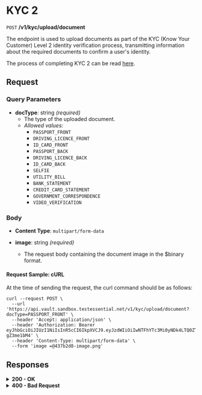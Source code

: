 # KYC 2

`POST` **/v1/kyc/upload/document**

The endpoint is used to upload documents as part of the KYC (Know Your Customer) Level 2 identity verification process, transmitting information about the required documents to confirm a user's identity.

The process of completing KYC 2 can be read [here](https://github.com/Vault-ist/api/wiki/KYC-Procedure).

## Request

### Query Parameters

- **docType**: string *(required)*
  - The type of the uploaded document.
  - *Allowed values:*
    - `PASSPORT_FRONT`
    - `DRIVING_LICENCE_FRONT`
    - `ID_CARD_FRONT`
    - `PASSPORT_BACK`
    - `DRIVING_LICENCE_BACK`
    - `ID_CARD_BACK`
    - `SELFIE`
    - `UTILITY_BILL`
    - `BANK_STATEMENT`
    - `CREDIT_CARD_STATEMENT`
    - `GOVERNMENT_CORRESPONDENCE`
    - `VIDEO_VERIFICATION`

### Body

- **Content Type**: `multipart/form-data`

- **image**: string *(required)*
  - The request body containing the document image in the $binary format.


#### **Request Sample: cURL**

At the time of sending the request, the curl command should be as follows:

```curl cURL
curl --request POST \
  --url 'https://api.vault.sandbox.testessential.net/v1/kyc/upload/document?docType=PASSPORT_FRONT' \
  --header 'Accept: application/json' \
  --header 'Authorization: Bearer eyJhbGciOiJIUzI1NiIsInR5cCI6IkpXVCJ9.eyJzdWIiOiIwNTFhYTc3Mi0yNDk4LTQ0ZTEtODdmYi0zYzNhZDdlMTY1ODgiLCJleHAiOjE3MTE3ODM4OTYsImlhdCI6MTcxMTY5NzQ5Nn0.GBWhOHEIbiOipMa1kXMsamNqT1I6pFBe3-gZ3me1bM4' \
  --header 'Content-Type: multipart/form-data' \
  --form 'image =@437b2d8-image.png'
```

## Responses

<details>
<summary><strong>200 - OK</strong></summary>
  
The response status code indicates that the request was successfully processed.
  
**Media type:** `application/json`

- **result**: string
  - Represents the upload of a document image.
  
**Responses example**
```json
{
  "result": "ok"
}
```
</details>


<details>
<summary><strong>400 - Bad Request</strong></summary>

The response status code indicates that the server cannot or will not process the request due to something perceived as a client error.
  
- **Media type:** `application/json`
  
  

- **message:** string
  - Message displayed to the user.

- **field:** string
  - Specifies the field in the request that caused the error.

- **errorId:** integer
  - Identifier of the error.

- **systemId:** string
  - Identifier of the component.

- **originalMessage:** string
  - The original error message.

- **errorStackTrace:** string
  - The place where the error occurred in the code.

- **data:** object
  - Additional data related to the error, structured as key-value pairs.
    - **additionalProp1:** object
    - **additionalProp2:** object
    - **additionalProp3:** object

- **error:** string
  - Identifier of the error.

    
**Responses example**

```json
{
  "error": "COMMON",
  "errorId": 0,
  "message": "Sorry for inconvenience. We're fixing the issue. If you have urgent questions, contact support",
  "systemId": "core"
}
```

</details>
